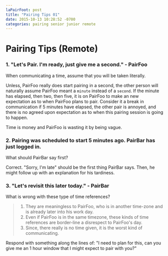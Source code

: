 ```yaml
---
laPairFoot: post
title: "Pairing Tips 01"
date: 2015-10-13 10:28:52 -0700
categories: pairing senior junior remote
---
```


# Pairing Tips (Remote)

### 1. "Let's Pair. I'm ready, just give me a second." - PairFoo ###

  When communicating a time, assume that you will be taken literally.

  Unless, PairFoo really does start pairing in a second, the other person will naturally assume PairFoo meant a `minute` instead of a `second`. If the minute has elapsed, then two, then five, it is on PairFoo to make an new expectation as to when PairFoo plans to pair. Consider it a break in communication if 5 minutes have elapsed, the other pair is annoyed, and there is no agreed upon expectation as to when this pairing session is going to happen.

  Time is money and PairFoo is wasting it by being vague.

### 2. Pairing was scheduled to start 5 minutes ago. PairBar has just logged in.

  What should PairBar say first?

  Correct. "Sorry, I'm late" should be the first thing PairBar says. Then, he might follow up with an explanation for his tardiness.

### 3. "Let's revisit this later today." - PairBar ###

  What is wrong with these type of time references?

  > 1) They are meaningless to PairFoo, who is in another time-zone and is already later into his work day.
  > 2) Even if PairFoo is in the same timezone, these kinds of time references are border-line a disrespect to PairFoo's day.
  > 3) Since, there really is no time given, it is the worst kind of communicating.

  Respond with something along the lines of: "I need to plan for this, can you give me an 1 hour window that I might expect to pair with you?"
